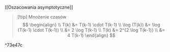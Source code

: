 [[Oszacowania asymptotyczne]]

>[!tip] Mnożenie czasów
>$$
>\begin{align}
>\\ T(k) &= T(k-1) \cdot T(k-1) 
>\\ \log (T(k)) &= \log (T(k-1) \cdot T(k-1))
>\\ &= 2 \log T(k-1)
>\\ T(k) &= 2^{2 \log T(k-1)}
>\\ &= 4 T(k-1)
>\end{align}
>$$

^73e47c

